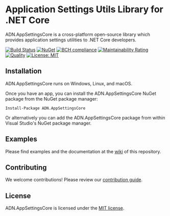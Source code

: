 # Application Settings Utils Library for .NET Core

ADN.AppSettingsCore is a cross-platform open-source library which provides application settings utilities to .NET Core developers.

[![Build Status](https://travis-ci.org/andresdigiovanni/ADN.AppSettingsCore.svg?branch=master)](https://travis-ci.org/andresdigiovanni/ADN.AppSettingsCore)
[![NuGet](https://img.shields.io/nuget/v/ADN.AppSettingsCore.svg)](https://www.nuget.org/packages/ADN.AppSettingsCore/)
[![BCH compliance](https://bettercodehub.com/edge/badge/andresdigiovanni/ADN.AppSettingsCore?branch=master)](https://bettercodehub.com/)
[![Maintainability Rating](https://sonarcloud.io/api/project_badges/measure?project=andresdigiovanni_ADN.AppSettingsCore&metric=sqale_rating)](https://sonarcloud.io/dashboard?id=andresdigiovanni_ADN.AppSettingsCore)
[![Quality](https://sonarcloud.io/api/project_badges/measure?project=andresdigiovanni_ADN.AppSettingsCore&metric=alert_status)](https://sonarcloud.io/dashboard?id=andresdigiovanni_ADN.AppSettingsCore)
[![License: MIT](https://img.shields.io/badge/License-MIT-yellow.svg)](https://opensource.org/licenses/MIT)

## Installation

ADN.AppSettingsCore runs on Windows, Linux, and macOS.

Once you have an app, you can install the ADN.AppSettingsCore NuGet package from the NuGet package manager:

```
Install-Package ADN.AppSettingsCore
```

Or alternatively you can add the ADN.AppSettingsCore package from within Visual Studio's NuGet package manager.

## Examples

Please find examples and the documentation at the [wiki](https://github.com/andresdigiovanni/ADN.AppSettingsCore/wiki) of this repository.

## Contributing

We welcome contributions! Please review our [contribution guide](CONTRIBUTING.md).

## License

ADN.AppSettingsCore is licensed under the [MIT license](LICENSE).
